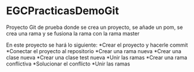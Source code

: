 # EGCPracticasDemoGit

Proyecto Git de prueba donde se crea un proyecto, se añade un pom, se crea una rama y se fusiona la rama con la rama master

En este proyecto se hará lo siguiente:
*Crear el proyecto y hacerle commit
*Conectar el proyecto al repositorio
*Crear una rama nueva
*Crear una clase nueva
*Crear una clase test nueva
*Unir las ramas
*Crear una rama conflictiva
*Solucionar el conflicto
*Unir las ramas
